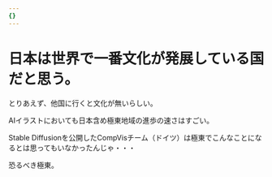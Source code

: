 ```yaml
---
{}
---
```

# 日本は世界で一番文化が発展している国だと思う。

とりあえず、他国に行くと文化が無いらしい。

AIイラストにおいても日本含め極東地域の進歩の速さはすごい。

Stable Diffusionを公開したCompVisチーム（ドイツ）は極東でこんなことになるとは思ってもいなかったんじゃ・・・

恐るべき極東。